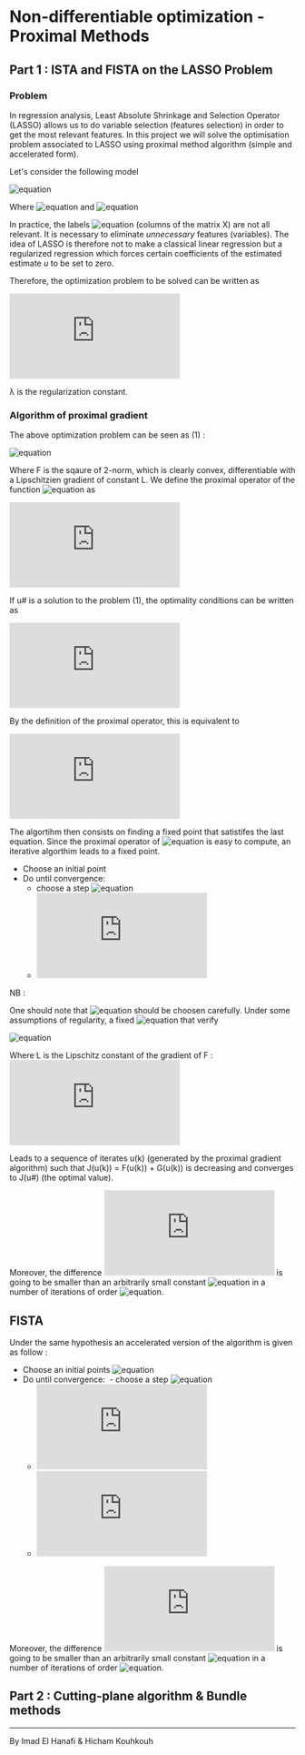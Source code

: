 # Non-differentiable optimization - Proximal Methods

## Part 1 : ISTA and FISTA on the LASSO Problem

### Problem

In regression analysis, Least Absolute Shrinkage and Selection Operator (LASSO) allows us to do variable selection (features selection) in order to get the most relevant features. 
In this project we will solve the optimisation problem associated to LASSO using proximal method algorithm (simple and accelerated form).

Let's consider the following model 

![equation](http://latex.codecogs.com/svg.latex?Y=Xu+\epsilon )

Where ![equation](http://latex.codecogs.com/svg.latex?Y\in\mathds{R}^n,X\in\mathds{R}^{n\times%20p}) and ![equation](http://latex.codecogs.com/svg.latex?u\in\mathds{R}^{p})

In practice, the labels  ![equation](http://latex.codecogs.com/svg.latex?X_{i})
 (columns of the matrix X) are not all relevant. It is necessary to eliminate *unnecessary* features (variables). The idea of LASSO is therefore not to make a classical linear regression but a regularized regression which forces certain coefficients of the estimated estimate  *u* to be set to zero.

Therefore, the optimization problem to be solved can be written as 

![equation](https://latex.codecogs.com/svg.latex?%5Chat%7Bu%7D%28%5Clambda%29%20%3A%3D%5Coperatorname*%7Bargmin%7D_%7Bu%5Cin%5Cmathds%7BR%7D%5E%7Bp%7D%7D%201/2%20%5C%7CY%20-%20Xu%5C%7C_%7B2%7D%5E%7B2%7D%20&plus;%20%5Clambda%5C%7Cu%5C%7C_%7B1%7D)

λ is the regularization constant.

### Algorithm of proximal gradient

The above optimization problem can be seen as (1) : 

![equation](https://latex.codecogs.com/svg.latex?\operatorname*{min}_{u\in\mathds{R}^{p}}F(u)+G_{\lambda}(u))

Where F is the sqaure of 2-norm, which is clearly convex, differentiable with a Lipschitzien gradient of constant L. 
We define the proximal operator of the function ![equation](https://latex.codecogs.com/svg.latex?\epsilo%20G_\lambda) as 

![equation](https://latex.codecogs.com/svg.latex?%5Cmathcal%7BP%7D_%7B%5Cvarepsilon%20G_%7B%5Clambda%7D%7D%28u%29%20%26%20%3A%3D%5Coperatorname*%7Bargmin%7D_%7Bv%5Cin%20%5Cmathds%7BR%7D%5E%7Bp%7D%7D%20%5Cvarepsilon%20G_%7B%5Clambda%7D%20%28v%29&plus;%201/2%5C%7Cv-u%5C%7C_%7B2%7D%5E%7B2%7D)

If u# is a solution to the problem (1), the optimality conditions can be written as 

![equation](https://latex.codecogs.com/svg.latex?%5Cexists%5C%3B%20r%5E%7B%5C%23%7D%20%5Cin%20%5Cpartial%20G_%7B%5Clambda%7D%28u%5E%7B%5C%23%7D%29%2C%20%5Ctext%7B%20t.q.%20%7D%5C%3B%20r%5E%7B%5C%23%7D&plus;%20%5Cnabla%20F%28u%5E%7B%5C%23%7D%29%20%3D%200)

By the definition of the proximal operator, this is equivalent to 

![equation](https://latex.codecogs.com/svg.latex?u%5E%7B%5C%23%7D%20%3D%20%5Cmathcal%7BP%7D_%7B%5Cvarepsilon%20G_%7B%5Clambda%7D%7D%28u%5E%7B%5C%23%7D%20-%20%5Cvarepsilon%5Cnabla%20F%28u%5E%7B%5C%23%7D%29%29)

The algortihm then consists on finding a fixed point that satistifes the last equation. Since the proximal operator of ![equation](https://latex.codecogs.com/svg.latex?\epsilo%20G_\lambda) is easy to compute, an iterative algorthim leads to a fixed point.

- Choose an initial point
- Do until convergence: 
  - choose a step ![equation](https://latex.codecogs.com/svg.latex?\epsilon)
  - ![equation](https://latex.codecogs.com/svg.latex?u%5E%7Bk&plus;1%7D%20%3D%20%5Cmathcal%7BP%7D_%7B%5Cvarepsilon%5E%7B%28k%29%7DG_%7B%5Clambda%7D%7D%28u%5E%7B%28k%29%7D-%5Cvarepsilon%5E%7Bk%7D%5Cnabla%20F%28u%5E%7B%28k%29%7D%29%29)
  
  
NB : 

One should note that ![equation](https://latex.codecogs.com/svg.latex?\epsilon) should be choosen carefully. Under some assumptions of regularity, a fixed ![equation](https://latex.codecogs.com/svg.latex?\epsilon) that verify


![equation](https://latex.codecogs.com/svg.latex?\epsilon\leq%20\frac{1}{L})

Where L is the Lipschitz constant of the gradient of F : ![equation](https://latex.codecogs.com/svg.latex?L%20%3D%20%5Cvertiii%7BX%5E%7B%5Ctop%7D%20X%7D%20%3D%20%5Cmax%5C%7B%7C%5Ceta%7C%2C%20%5C%3B%20%5Ceta%20%5Cin%20Sp%28X%5E%7B%5Ctop%7D%20X%29%5C%7D)

Leads to a sequence of iterates u(k) (generated by the proximal gradient algorithm) such that J(u(k)) = F(u(k)) + G(u(k)) is decreasing and converges to J(u#) (the optimal value).

Moreover, the difference ![equation](https://latex.codecogs.com/svg.latex?J(u(k))-j(u%5E%7B%5C%23%7D%20)) is going to be smaller than an arbitrarily small constant ![equation](https://latex.codecogs.com/svg.latex?\sigma) in a number of iterations of order ![equation](https://latex.codecogs.com/svg.latex?1/\sigma).

 ## FISTA 
 
Under the same hypothesis an accelerated version of the algorithm is given as follow :


- Choose an initial points ![equation](https://latex.codecogs.com/svg.latex?u^0=v^0)
- Do until convergence: 
  - choose a step ![equation](https://latex.codecogs.com/svg.latex?\epsilon^(k))
  - ![equation](https://latex.codecogs.com/svg.latex?u%5E%7B%28k&plus;1%29%7D%20%26%3D%20%5Cmathcal%7BP%7D_%7B%5Cvarepsilon%5E%7B%28k%29%7DG_%7B%5Clambda%7D%7D%28v%5E%7B%28k%29%7D%20-%20%5Cvarepsilon%5E%7B%28k%29%7D%5Cnabla%20F%28v%5E%7B%28k%29%7D%29%29)
  - ![equation](https://latex.codecogs.com/svg.latex?v%5E%7B%28k&plus;1%29%7D%20%26%3D%20u%5E%7B%28k&plus;1%29%7D%20&plus;%20%28k-1%29/%28k&plus;2%29*%28u%5E%7B%28k&plus;1%29%7D%20-%20u%5E%7B%28k%29%7D%29)


Moreover, the difference ![equation](https://latex.codecogs.com/svg.latex?J(u(k))-j(u%5E%7B%5C%23%7D%20)) is going to be smaller than an arbitrarily small constant ![equation](https://latex.codecogs.com/svg.latex?\sigma) in a number of iterations of order ![equation](https://latex.codecogs.com/svg.latex?1/\sqrt{\sigma}).

## Part 2 : Cutting-plane algorithm & Bundle methods


----- 

By Imad El Hanafi & Hicham Kouhkouh
